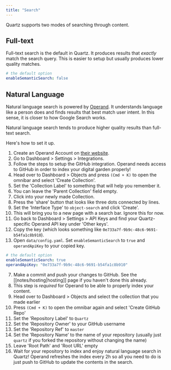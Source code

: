 ```yaml
---
title: "Search"
---
```


Quartz supports two modes of searching through content.

## Full-text

Full-text search is the default in Quartz. It produces results that *exactly* match the search query. This is easier to setup but usually produces lower quality matches.

```yaml {title="data/config.yaml"}
# the default option
enableSemanticSearch: false
```

## Natural Language

Natural language search is powered by [Operand](https://operand.ai/). It understands language like a person does and finds results that best match user intent. In this sense, it is closer to how Google Search works.

Natural language search tends to produce higher quality results than full-text search.

Here's how to set it up.

1. Create an Operand Account on [their website](https://operand.ai/).
2. Go to Dashboard > Settings > Integrations.
3. Follow the steps to setup the GitHub integration. Operand needs access to GitHub in order to index your digital garden properly!
4. Head over to Dashboard > Objects and press `(Cmd + K)` to open the omnibar and select 'Create Collection'.
1. Set the 'Collection Label' to something that will help you remember it.
2. You can leave the 'Parent Collection' field empty.
5. Click into your newly made Collection.
1. Press the 'share' button that looks like three dots connected by lines.
2. Set the 'Interface Type' to `object-search` and click 'Create'.
3. This will bring you to a new page with a search bar. Ignore this for now.
6. Go back to Dashboard > Settings > API Keys and find your Quartz-specific Operand API key under 'Other keys'.
1. Copy the key (which looks something like `0e733a7f-9b9c-48c6-9691-b54fa1c8b910`).
2. Open `data/config.yaml`. Set `enableSemanticSearch` to `true` and `operandApiKey` to your copied key.

```yaml {title="data/config.yaml"}
# the default option
enableSemanticSearch: true
operandApiKey: "0e733a7f-9b9c-48c6-9691-b54fa1c8b910"
```

7. Make a commit and push your changes to GitHub. See the [[notes/hosting|hosting]] page if you haven't done this already.
1. This step is *required* for Operand to be able to properly index your content.
2. Head over to Dashboard > Objects and select the collection that you made earlier
8. Press `(Cmd + K)` to open the omnibar again and select 'Create GitHub Repo'
1. Set the 'Repository Label' to `Quartz`
2. Set the 'Repository Owner' to your GitHub username
3. Set the 'Repository Ref' to `master`
4. Set the 'Repository Name' to the name of your repository (usually just `quartz` if you forked the repository without changing the name)
5. Leave 'Root Path' and 'Root URL' empty
9. Wait for your repository to index and enjoy natural language search in Quartz! Operand refreshes the index every 2h so all you need to do is just push to GitHub to update the contents in the search.
